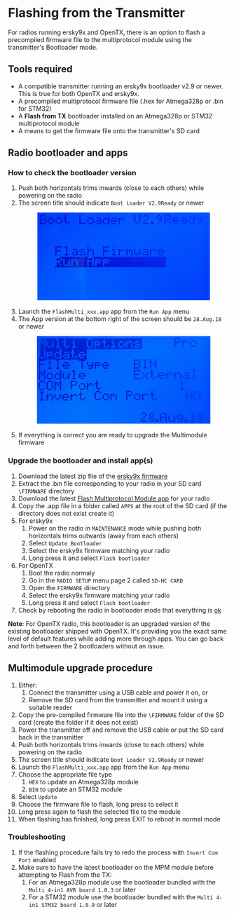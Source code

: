 # Flashing from the Transmitter

For radios running ersky9x and OpenTX, there is an option to flash a precompiled firmware file to the multiprotocol module using the transmitter's Bootloader mode.

## Tools required
* A compatible transmitter running an ersky9x bootloader v2.9 or newer. This is true for both OpenTX and ersky9x.
* A precompiled multiprotocol firmware file (.hex for Atmega328p or .bin for STM32)
* A **Flash from TX** bootloader installed on an Atmega328p or STM32 multiprotocol module
* A means to get the firmware file onto the transmitter's SD card

## Radio bootloader and apps

### How to check the bootloader version
1. Push both horizontals trims inwards (close to each others) while powering on the radio
1. The screen title should indicate `Boot Loader V2.9Ready` or newer<p align="center"><img src="images/Bootloader.jpg" height=200/></p>
1. Launch the `FlashMulti_xxx.app` app from the `Run App` menu
1. The App version at the bottom right of the screen should be `28.Aug.18` or newer<p align="center"><img src="images/FlashMulti.jpg" height=200/></p>
1. If everything is correct you are ready to upgrade the Multimodule firmware

### Upgrade the bootloader and install app(s)
1. Download the latest zip file of the [ersky9x firmware](https://openrcforums.com/forum/viewtopic.php?f=7&t=4676)
1. Extract the .bin file corresponding to your radio in your SD card `\FIRMWARE` directory
1. Download the latest [Flash Multiprotocol Module app](http://www.er9x.com/Ersky9xapps.html) for your radio
1. Copy the .app file in a folder called `APPS` at the root of the SD card (if the directory does not exist create it)
1. For ersky9x
   1. Power on the radio in `MAINTENANCE` mode while pushing both horizontals trims outwards (away from each others)
   1. Select `Update Bootloader`
   1. Select the ersky9x firmware matching your radio
   1. Long press it and select `Flash bootloader`
1. For OpenTX
   1. Boot the radio normaly
   1. Go in the `RADIO SETUP` menu page 2 called `SD-HC CARD`
   1. Open the `FIRMWARE` directory
   1. Select the ersky9x firmware matching your radio
   1. Long press it and select `Flash bootloader`
1. Check by rebooting the radio in bootloader mode that everything is [ok](###-How-to-check-the-bootloader-version)

**Note**: For OpenTX radio, this bootloader is an upgraded version of the existing bootloader shipped with OpenTX. It's providing you the exact same level of default features while adding more through apps. You can go back and forth between the 2 bootloaders without an issue.

## Multimodule upgrade procedure
1. Either:
   1. Connect the transmitter using a USB cable and power it on, or 
   1. Remove the SD card from the transmitter and mount it using a suitable reader
1. Copy the pre-compiled firmware file into the `\FIRMWARE` folder of the SD card (create the folder if it does not exist)
1. Power the transmitter off and remove the USB cable or put the SD card back in the transmitter
1. Push both horizontals trims inwards (close to each others) while powering on the radio
1. The screen title should indicate `Boot Loader V2.9Ready` or newer
1. Launch the `FlashMulti_xxx.app` app from the `Run App` menu
1. Choose the appropriate file type
   1. `HEX` to update an Atmega328p module
   1. `BIN` to update an STM32 module
1. Select `Update`
1. Choose the firmware file to flash, long press to select it
1. Long press again to flash the selected file to the module
1. When flashing has finished, long press EXIT to reboot in normal mode

### Troubleshooting
1. If the flashing procedure fails try to redo the process with `Invert Com Port` enabled
1. Make sure to have the latest bootloader on the MPM module before attempting to Flash from the TX:
   1. For an Atmega328p module use the bootloader bundled with the `Multi 4-in1 AVR board 1.0.3` or later 
   1. For a STM32 module use the bootloader bundled with the `Multi 4-in1 STM32 board 1.0.9` or later
